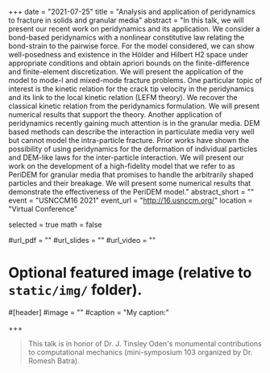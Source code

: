 +++
date = "2021-07-25"
title = "Analysis and application of peridynamics to fracture in solids and granular media"
abstract = "In this talk, we will present our recent work on peridynamics and its application. We consider a bond-based peridynamics with a nonlinear constitutive law relating the bond-strain to the pairwise force. For the model considered, we can show well-posedness and existence in the Hölder and Hilbert H2 space under appropriate conditions and obtain apriori bounds on the finite-difference and finite-element discretization. We will present the application of the model to mode-I and mixed-mode fracture problems. One particular topic of interest is the kinetic relation for the crack tip velocity in the peridynamics and its link to the local kinetic relation (LEFM theory). We recover the classical kinetic relation from the peridynamics formulation. We will present numerical results that support the theory. Another application of peridynamics recently gaining much attention is in the granular media. DEM based methods can describe the interaction in particulate media very well but cannot model the intra-particle fracture. Prior works have shown the possibility of using peridynamics for the deformation of individual particles and DEM-like laws for the inter-particle interaction. We will present our work on the development of a high-fidelity model that we refer to as PeriDEM for granular media that promises to handle the arbitrarily shaped particles and their breakage. We will present some numerical results that demonstrate the effectiveness of the PeriDEM model."
abstract_short = ""
event = "USNCCM16 2021"
event_url = "http://16.usnccm.org/"
location = "Virtual Conference"

selected = true
math = false

#url_pdf = ""
#url_slides = ""
#url_video = ""

# Optional featured image (relative to `static/img/` folder).
#[header]
#image = ""
#caption = "My caption:"

+++

> This talk is in honor of Dr. J. Tinsley Oden's monumental contributions to computational mechanics (mini-symposium 103 organized by Dr. Romesh Batra).
